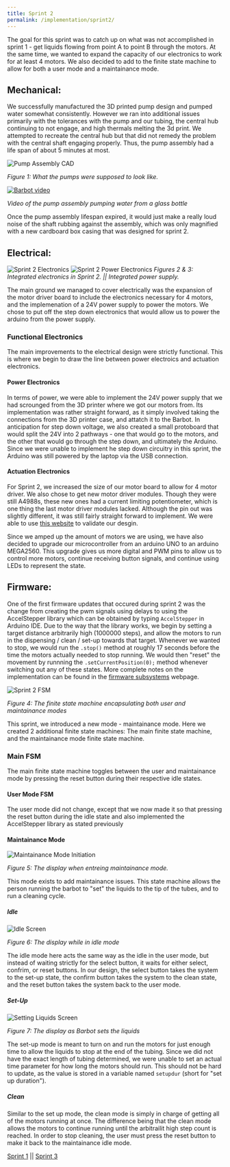 ```yaml
---
title: Sprint 2
permalink: /implementation/sprint2/
---
```


The goal for this sprint was to catch up on what was not accomplished in sprint 1 - get liquids flowing from point A to point B through the motors. At the same time, we wanted to expand the capacity of our electronics to work for at least 4 motors. We also decided to add to the finite state machine to allow for both a user mode and a maintainance mode.

## Mechanical:

 We successfully manufactured the 3D printed pump design and pumped water somewhat consistently. However we ran into additional issues primarily with the tolerances with the pump and our tubing, the central hub continuing to not engage, and high thermals melting the 3d print.  We attempted to recreate the central hub but that did not remedy the problem with the central shaft engaging properly. Thus, the pump assembly had a life span of about 5 minutes at most.

 ![Pump Assembly CAD](/pie-2022-03/barbot/images/pump_rev1.PNG)

 _Figure 1: What the pumps were supposed to look like._

 [![Barbot video](https://img.youtube.com/vi/YXZqgjuNtps/0.jpg)](https://www.youtube.com/shorts/YXZqgjuNtps)
 
 _Video of the pump assembly pumping water from a glass bottle_

 Once the pump assembly lifespan expired, it would just make a really loud noise of the shaft rubbing against the assembly, which was only magnified with a new cardboard box casing that was designed for sprint 2.

## Electrical:

 ![Sprint 2 Electronics](/pie-2022-03/barbot/images/s2_ee.jpg)
 ![Sprint 2 Power Electronics](/pie-2022-03/barbot/images/s2_ee2.jpg)
 _Figures 2 & 3: Integrated electronics in Sprint 2. || Integrated power supply._

 The main ground we managed to cover electrically was the expansion of the motor driver board to include the electronics necessary for 4 motors, and the implemenation of a 24V power supply to power the motors. We chose to put off the step down electronics that would allow us to power the arduino from the power supply.

### Functional Electronics
 
 The main improvements to the electrical design were strictly functional. This is where we begin to draw the line between power electroics and actuation electronics.

#### Power Electronics
 
 In terms of power, we were able to implement the 24V power supply that we had scrounged from the 3D printer where we got our motors from. Its implementation was rather straight forward, as it simply involved taking the connections from the 3D printer case, and attatch it to the Barbot. In anticipation for step down voltage, we also created a small protoboard that would split the 24V into 2 pathways - one that would go to the motors, and the other that would go through the step down, and ultimately the Arduino. Since we were unable to implement he step down circuitry in this sprint, the Arduino was still powered by the laptop via the USB connection.

#### Actuation Electronics

 For Sprint 2, we increased the size of our motor board to allow for 4 motor driver. We also chose to get new motor driver modules. Though they were still A4988s, these new ones had a current limiting potentiometer, which is one thing the last motor driver modules lacked. Although the pin out was slightly different, it was still fairly straight forward to implement. We were able to use [this website](https://lastminuteengineers.com/a4988-stepper-motor-driver-arduino-tutorial/) to validate our desgin.

 Since we amped up the amount of motors we are using, we have also decided to upgrade our microcontroller from an arduino UNO to an arduino MEGA2560. This upgrade gives us more digital and PWM pins to allow us to control more motors, continue receiving button signals, and continue using LEDs to represent the state.

## Firmware: 

One of the first firmware updates that occured during sprint 2 was the change from creating the pwm signals using delays to using the AccelStepper library which can be obtained by typing `AccelStepper` in Arduino IDE. Due to the way that the library works, we begin by setting a target distance arbitrarily high (1000000 steps), and allow the motors to run in the dispensing / clean / set-up towards that target. Whenever we wanted to stop, we would run the `.stop()` method at roughly 17 seconds before the time the motors actually needed to stop running. We would then "reset" the movement by runnning the `.setCurrentPosition(0);` method whenever switching out any of these states. More complete notes on the implementation can be found in the [firmware subsystems](/pie-2022-03/barbot/subsystems/firmware) webpage.

![Sprint 2 FSM](/pie-2022-03/barbot/images/fw_fsm.PNG)

_Figure 4: The finite state machine encapsulating both user and maintainance modes_

This sprint, we introduced a new mode - maintainance mode. Here we created 2 additional finite state machines: The main finite state machine, and the maintainance mode finite state machine.

### Main FSM
The main finite state machine toggles between the user and maintainance mode by pressing the reset button during their respective idle states.

#### User Mode FSM
The user mode did not change, except that we now made it so that pressing the reset button during the idle state and also implemented the AccelStepper library as stated previously

#### Maintainance Mode

![Maintainance Mode Initiation](/pie-2022-03/barbot/images/s2_mmi.png)

_Figure 5: The display when entreing maintainance mode._

This mode exists to add maintainance issues. This state machine allows the person running the barbot to "set" the liquids to the tip of the tubes, and to run a cleaning cycle.

##### Idle

![Idle Screen](/pie-2022-03/barbot/images/s2_mmh.png)

_Figure 6: The display while in idle mode_

The idle mode here acts the same way as the idle in the user mode, but instead of waiting strictly for the select button, it waits for either select, confrim, or reset buttons. In our design, the select button takes the system to the set-up state, the confirm button takes the system to the clean state, and the reset button takes the system back to the user mode.

##### Set-Up

![Setting Liquids Screen](/pie-2022-03/barbot/images/s2_sl.png)

_Figure 7: The display as Barbot sets the liquids_

The set-up mode is meant to turn on and run the motors for just enough time to allow the liquids to stop at the end of the tubing. Since we did not have the exact length of tubing determined, we were unable to set an actual time parameter for how long the motors should run. This should not be hard to update, as the value is stored in a variable named `setupdur` (short for "set up duration").

##### Clean

Similar to the set up mode, the clean mode is simply in charge of getting all of the motors running at once. The difference being that the clean mode allows the motors to continue running until the arbitrailit high step count is reached. In order to stop cleaning, the user must press the reset button to make it back to the maintainance idle mode.

[Sprint 1](/pie-2022-03/barbot/implementation/sprint1) || [Sprint 3](/pie-2022-03/barbot/implementation/sprint3)